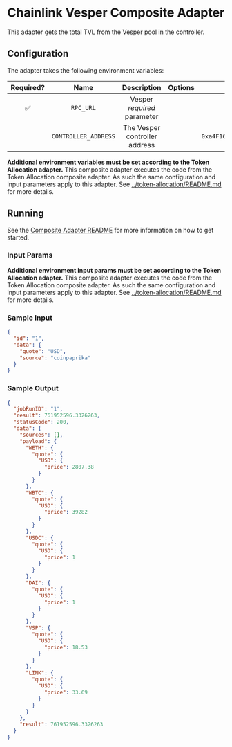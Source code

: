 # Chainlink Vesper Composite Adapter

This adapter gets the total TVL from the Vesper pool in the controller.

## Configuration

The adapter takes the following environment variables:

| Required? |         Name         |          Description          | Options |                 Defaults to                  |
| :-------: | :------------------: | :---------------------------: | :-----: | :------------------------------------------: |
|    ✅     |      `RPC_URL`       |  Vesper _required_ parameter  |         |                                              |
|           | `CONTROLLER_ADDRESS` | The Vesper controller address |         | `0xa4F1671d3Aee73C05b552d57f2d16d3cfcBd0217` |

**Additional environment variables must be set according to the Token Allocation adapter.**
This composite adapter executes the code from the Token Allocation composite adapter. As such the same configuration and input parameters apply to this adapter. See [../token-allocation/README.md](../token-allocation/README.md) for more details.

## Running

See the [Composite Adapter README](../README.md) for more information on how to get started.

### Input Params

**Additional environment input params must be set according to the Token Allocation adapter.**
This composite adapter executes the code from the Token Allocation composite adapter. As such the same configuration and input parameters apply to this adapter. See [../token-allocation/README.md](../token-allocation/README.md) for more details.

### Sample Input

```json
{
  "id": "1",
  "data": {
    "quote": "USD",
    "source": "coinpaprika"
  }
}
```

### Sample Output

```json
{
  "jobRunID": "1",
  "result": 761952596.3326263,
  "statusCode": 200,
  "data": {
    "sources": [],
    "payload": {
      "WETH": {
        "quote": {
          "USD": {
            "price": 2807.38
          }
        }
      },
      "WBTC": {
        "quote": {
          "USD": {
            "price": 39282
          }
        }
      },
      "USDC": {
        "quote": {
          "USD": {
            "price": 1
          }
        }
      },
      "DAI": {
        "quote": {
          "USD": {
            "price": 1
          }
        }
      },
      "VSP": {
        "quote": {
          "USD": {
            "price": 18.53
          }
        }
      },
      "LINK": {
        "quote": {
          "USD": {
            "price": 33.69
          }
        }
      }
    },
    "result": 761952596.3326263
  }
}
```
